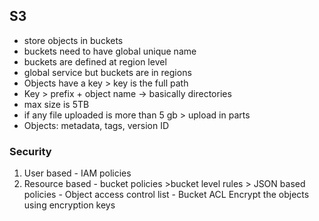 ## S3
- store objects in buckets
- buckets need to have global unique name
- buckets are defined at region level
- global service but buckets are in regions
- Objects have a key > key is the full path
- Key > prefix + object name -> basically directories
- max size is 5TB
- if any file uploaded is more than 5 gb > upload in parts
- Objects: metadata, tags, version ID

### Security
1. User based - IAM policies
2. Resource based - bucket policies >bucket level rules > JSON based policies
                  - Object access control list
                   - Bucket ACL
Encrypt the objects using encryption keys

   
